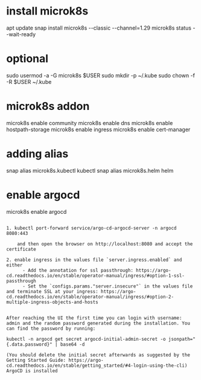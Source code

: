 # install microk8s
apt update
snap install microk8s --classic --channel=1.29
microk8s status --wait-ready

# optional
sudo usermod -a -G microk8s $USER
sudo mkdir -p ~/.kube
sudo chown -f -R $USER ~/.kube

# microk8s addon
microk8s enable community
microk8s enable dns
microk8s enable hostpath-storage
microk8s enable ingress
microk8s enable cert-manager

# adding alias
snap alias microk8s.kubectl kubectl
snap alias microk8s.helm helm

# enable argocd
microk8s enable argocd

```In order to access the server UI you have the following options:

1. kubectl port-forward service/argo-cd-argocd-server -n argocd 8080:443

    and then open the browser on http://localhost:8080 and accept the certificate

2. enable ingress in the values file `server.ingress.enabled` and either
      - Add the annotation for ssl passthrough: https://argo-cd.readthedocs.io/en/stable/operator-manual/ingress/#option-1-ssl-passthrough
      - Set the `configs.params."server.insecure"` in the values file and terminate SSL at your ingress: https://argo-cd.readthedocs.io/en/stable/operator-manual/ingress/#option-2-multiple-ingress-objects-and-hosts


After reaching the UI the first time you can login with username: admin and the random password generated during the installation. You can find the password by running:

kubectl -n argocd get secret argocd-initial-admin-secret -o jsonpath="{.data.password}" | base64 -d

(You should delete the initial secret afterwards as suggested by the Getting Started Guide: https://argo-cd.readthedocs.io/en/stable/getting_started/#4-login-using-the-cli)
ArgoCD is installed
```
